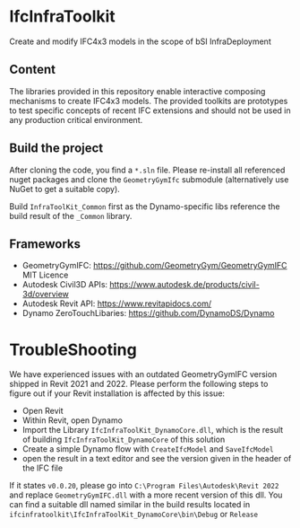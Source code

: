 # IfcInfraToolkit

Create and modify IFC4x3 models in the scope of bSI InfraDeployment 

## Content 

The libraries provided in this repository enable interactive composing mechanisms to create IFC4x3 models. 
The provided toolkits are prototypes to test specific concepts of recent IFC extensions and should not be used in any production critical environment. 

## Build the project

After cloning the code, you find a `*.sln` file. 
Please re-install all referenced nuget packages and clone the `GeometryGymIfc` submodule (alternatively use NuGet to get a suitable copy). 

Build `InfraToolKit_Common` first as the Dynamo-specific libs reference the build result of the `_Common` library.

## Frameworks
- GeometryGymIFC: https://github.com/GeometryGym/GeometryGymIFC MIT Licence
- Autodesk Civil3D APIs: https://www.autodesk.de/products/civil-3d/overview 
- Autodesk Revit API: https://www.revitapidocs.com/ 
- Dynamo ZeroTouchLibaries: https://github.com/DynamoDS/Dynamo 


# TroubleShooting

We have experienced issues with an outdated GeometryGymIFC version shipped in Revit 2021 and 2022. 
Please perform the following steps to figure out if your Revit installation is affected by this issue: 

- Open Revit
- Within Revit, open Dynamo
- Import the Library `IfcInfraToolKit_DynamoCore.dll`, which is the result of building `IfcInfraToolKit_DynamoCore` of this solution
- Create a simple Dynamo flow with `CreateIfcModel` and `SaveIfcModel`
- open the result in a text editor and see the version given in the header of the IFC file

If it states `v0.0.20`, please go into `C:\Program Files\Autodesk\Revit 2022` and replace `GeometryGymIFC.dll` with a more recent version of this dll. 
You can find a suitable dll named similar in the build results located in `ifcinfratoolkit\IfcInfraToolKit_DynamoCore\bin\Debug` or `Release`
<!--  -->